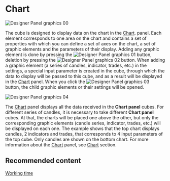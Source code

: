 # Chart

![Designer Panel graphics 00](~/images/Designer_Panel_graphics_00.png)

The cube is designed to display data on the chart in the [Chart](Designer_Chart.md). panel. Each element corresponds to one area on the chart and contains a set of properties with which you can define a set of axes on the chart, a set of graphic elements and the parameters of their display. Adding any graphic element is done by pressing the ![Designer Panel graphics 01](~/images/Designer_Panel_graphics_01.png) button, deletion by pressing the ![Designer Panel graphics 02](~/images/Designer_Panel_graphics_02.png) button. When adding a graphic element (a series of candles, indicator, trades, etc.) in the settings, a special input parameter is created in the cube, through which the data to display will be passed to this cube, and as a result will be displayed in the [Chart](Designer_Chart.md) panel. When you click the ![Designer Panel graphics 03](~/images/Designer_Panel_graphics_03.png) button, the child graphic elements or their settings will be opened.

![Designer Panel graphics 04](~/images/Designer_Panel_graphics_04.png)

The [Chart](Designer_Chart.md) panel displays all the data received in the **Chart panel** cubes. For different series of candles, it is necessary to take different **Chart panel** cubes. At that, the charts will be placed one above the other, but only the corresponding graphic elements (candle series, indicator, trades, etc.) will be displayed on each one. The example shows that the top chart displays candles, 2 indicators and trades, that corresponds to 4 input parameters of the top cube. Only candles are shown on the bottom chart. For more information about the [Chart](Designer_Chart.md) panel, see [Chart](Designer_Chart.md) section.

## Recommended content

[Working time](Designer_Working_time.md)
